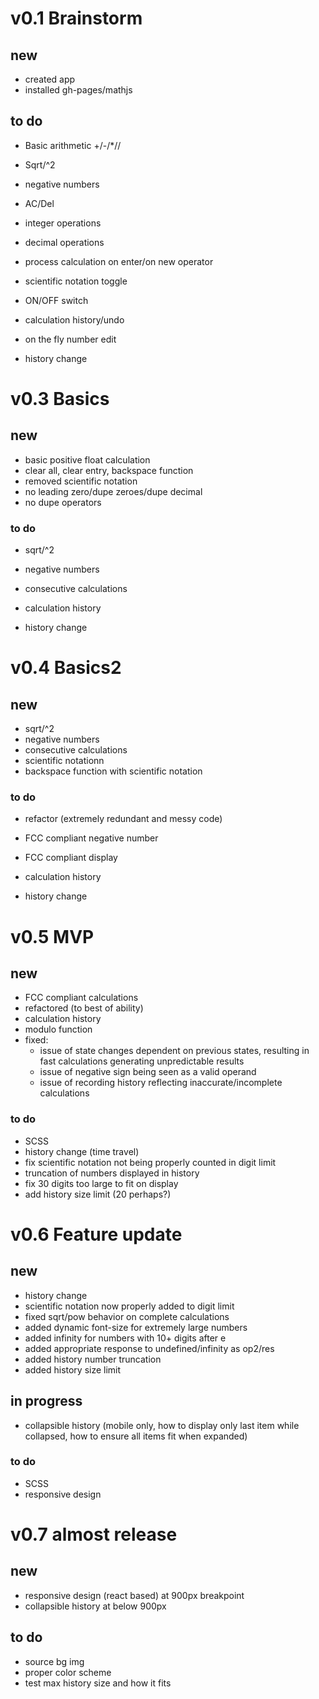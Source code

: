 # v0.1 Brainstorm
## new
 * created app
 * installed gh-pages/mathjs

## to do
 * Basic arithmetic +/-/*//
 * Sqrt/^2
 * negative numbers
 * AC/Del
 * integer operations
 * decimal operations
 * process calculation on enter/on new operator
 * scientific notation toggle
 * ON/OFF switch
 
 * calculation history/undo
 * on the fly number edit
 * history change

# v0.3 Basics
## new
 * basic positive float calculation
 * clear all, clear entry, backspace function
 * removed scientific notation
 * no leading zero/dupe zeroes/dupe decimal
 * no dupe operators

### to do
 * sqrt/^2
 * negative numbers
 * consecutive calculations

 * calculation history
 * history change

# v0.4 Basics2
## new
 * sqrt/^2
 * negative numbers
 * consecutive calculations
 * scientific notationn
 * backspace function with scientific notation

### to do
 * refactor (extremely redundant and messy code)
 * FCC compliant negative number
 * FCC compliant display

 * calculation history
 * history change

# v0.5 MVP
## new
 * FCC compliant calculations
 * refactored (to best of ability)
 * calculation history
 * modulo function
 * fixed:
   * issue of state changes dependent on previous states, resulting in fast calculations generating unpredictable results
   * issue of negative sign being seen as a valid operand
   * issue of recording history reflecting inaccurate/incomplete calculations

### to do
 * SCSS
 * history change (time travel)
 * fix scientific notation not being properly counted in digit limit
 * truncation of numbers displayed in history
 * fix 30 digits too large to fit on display
 * add history size limit (20 perhaps?)

# v0.6 Feature update
## new
 * history change
 * scientific notation now properly added to digit limit
 * fixed sqrt/pow behavior on complete calculations
 * added dynamic font-size for extremely large numbers
 * added infinity for numbers with 10+ digits after e
 * added appropriate response to undefined/infinity as op2/res
 * added history number truncation
 * added history size limit

## in progress
 * collapsible history (mobile only, how to display only last item while collapsed, how to ensure all items fit when expanded)

### to do
 * SCSS
 * responsive design

# v0.7 almost release
## new
 * responsive design (react based) at 900px breakpoint
 * collapsible history at below 900px

## to do
 * source bg img
 * proper color scheme
 * test max history size and how it fits 

